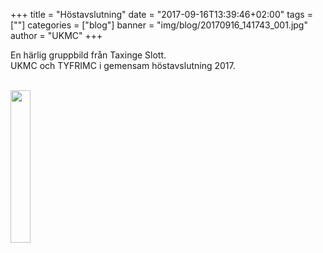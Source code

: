 +++
title = "Höstavslutning"
date = "2017-09-16T13:39:46+02:00"
tags = [""]
categories = ["blog"]
banner = "img/blog/20170916_141743_001.jpg"
author = "UKMC"
+++



En härlig gruppbild från Taxinge Slott.  
UKMC och TYFRIMC i gemensam höstavslutning 2017. 



</br>
<a href="/img/blog/20170916_141743_001.jpg"> 
<img src="/img/blog/20170916_141743_001-01.jpg" height="auto" width="25%"> 
</br>
</br>
</br>
</br>
</br>
</br>
</br>
</br>
</br>
</br>
</br>
</br>
</br>
</br>
</br>
</br>
</br>
</br>
</br>
</br>
</br>
</br>
</br>
</br>
</br>
</br>
</br>
</br>
</br>